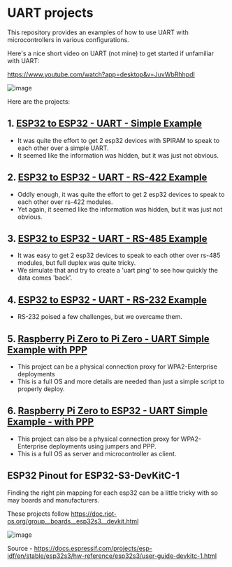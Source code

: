 # UART projects
This repository provides an examples of how to use UART with microcontrollers in various configurations.

Here's a nice short video on UART (not mine) to get started if unfamiliar with UART:

https://www.youtube.com/watch?app=desktop&v=JuvWbRhhpdI

![image](https://github.com/jouellnyc/UART/assets/32470508/64903885-f112-42c4-98f4-de987f2aeeee)

Here are the projects:

## 1. [ESP32 to ESP32 - UART - Simple Example](esp32_simple/)
- It was quite the effort to get 2 esp32 devices with SPIRAM to speak to each other over a simple UART.
- It seemed like the information was hidden, but it was just not obvious.

## 2. [ESP32 to ESP32 - UART - RS-422 Example](esp32_rs422/)
- Oddly enough, it was quite the effort to get 2 esp32 devices to speak to each other over rs-422 modules.
- Yet again, it seemed like the information was hidden, but it was just not obvious.

## 3. [ESP32 to ESP32 - UART - RS-485 Example](esp32_rs485/)
- It was easy to get 2 esp32 devices to speak to each other over rs-485 modules, but full duplex was quite tricky.
- We simulate that and try to create a 'uart ping' to see how quickly the data comes 'back'.

## 4. [ESP32 to ESP32 - UART - RS-232 Example](esp32_rs232/)
- RS-232 poised a few challenges, but we overcame them.

## 5. [Raspberry Pi Zero to Pi Zero - UART Simple Example with PPP ](pizero_simple/)
- This project can be a physical connection proxy for WPA2-Enterprise deployments
- This is a full OS and more details are needed than just a simple script to properly deploy.

## 6. [Raspberry Pi Zero to ESP32 - UART Simple Example - with PPP ](esp32_pizero/)
- This project can also be a physical connection proxy for WPA2-Enterprise deployments using jumpers and PPP.
- This is a full OS as server and microcontroller as client.

## ESP32 Pinout for ESP32-S3-DevKitC-1 
Finding the right pin mapping for each esp32 can be a little tricky with so may boards and manufacturers. 

These projects follow https://doc.riot-os.org/group__boards__esp32s3__devkit.html

![image](https://github.com/jouellnyc/UART/assets/32470508/cdc2d37a-1bed-4a70-a8e8-bac5a0165541)

Source - https://docs.espressif.com/projects/esp-idf/en/stable/esp32s3/hw-reference/esp32s3/user-guide-devkitc-1.html


